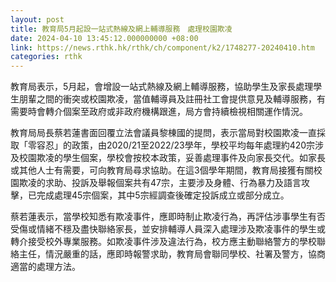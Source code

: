 ```yaml
---
layout: post
title: 教育局5月起設一站式熱線及網上輔導服務　處理校園欺凌
date: 2024-04-10 13:45:12.000000000 +08:00
link: https://news.rthk.hk/rthk/ch/component/k2/1748277-20240410.htm
categories: rthk
---
```


教育局表示，5月起，會增設一站式熱線及網上輔導服務，協助學生及家長處理學生朋輩之間的衝突或校園欺凌，當值輔導員及註冊社工會提供意見及輔導服務，有需要時會轉介個案至政府或非政府機構跟進，局方會持續檢視相關運作情況。

教育局局長蔡若蓮書面回覆立法會議員黎棟國的提問，表示當局對校園欺凌一直採取「零容忍」的政策，由2020/21至2022/23學年，學校平均每年處理約420宗涉及校園欺凌的學生個案，學校會按校本政策，妥善處理事件及向家長交代。如家長或其他人士有需要，可向教育局尋求協助。在這3個學年期間，教育局接獲有關校園欺凌的求助、投訴及舉報個案共有47宗，主要涉及身體、行為暴力及語言攻擊，已完成處理45宗個案，其中5宗經調查後確定投訴成立或部分成立。
 
蔡若蓮表示，當學校知悉有欺凌事件，應即時制止欺凌行為，再評估涉事學生有否受傷或情緒不穩及盡快聯絡家長，並安排輔導人員深入處理涉及欺凌事件的學生或轉介接受校外專業服務。如欺凌事件涉及違法行為，校方應主動聯絡警方的學校聯絡主任，情況嚴重的話，應即時報警求助，教育局會聯同學校、社署及警方，協商適當的處理方法。
